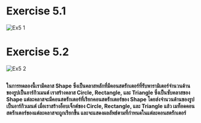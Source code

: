 # Exercise 5.1
![Ex5 1](https://github.com/65030179179Pattarapon/03376836-OOP-2566-Lab-10/assets/144198506/1590f0b2-1590-4498-883d-743889b31640)

# Exercise 5.2
![Ex5 2](https://github.com/65030179179Pattarapon/03376836-OOP-2566-Lab-10/assets/144198506/9aced8f5-73c1-4bd4-bd11-7b731fa689ff)

##
#### ในการทดลองนี้เรามีคลาส Shape ซึ่งเป็นคลาสหลักที่มีคอนสตรักเตอร์ที่รับพารามิเตอร์จำนวนด้านของรูปเป็นอาร์กิวเมนต์ เราสร้างคลาส Circle, Rectangle, และ Triangle ซึ่งเป็นซับคลาสของ Shape แต่ละคลาสจะมีคอนสตรักเตอร์ที่เรียกคอนสตรักเตอร์ของ Shape โดยส่งจำนวนด้านของรูปเป็นอาร์กิวเมนต์ เมื่อเราสร้างอ็อบเจ็กต์ของ Circle, Rectangle, และ Triangle แล้ว เมท็อดคอนสตรักเตอร์ของแต่ละคลาสจะถูกเรียกขึ้น และจะแสดงผลลัพธ์ตามที่กำหนดในแต่ละคอนสตรักเตอร์
